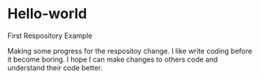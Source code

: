 # Hello-world
First Respository Example

Making some progress for the respositoy change. I like write coding before it become boring. I hope I can make changes to others code and understand their code better. 
